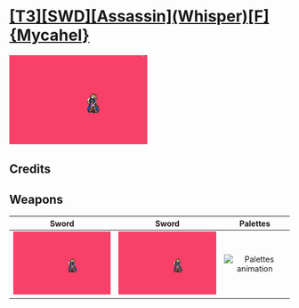 # [\[T3\]\[SWD\]\[Assassin\]\(Whisper\)\[F\]{Mycahel}](../%5BT3%5D%5BSWD%5D%5BAssassin%5D(Whisper)%5BF%5D%7BMycahel%7D)

<img src="./1.%20Sword%20(Knife%20Crit)/Sword_000.png" alt="[T3][SWD][Assassin](Whisper)[F]{Mycahel} standing" />

## Credits



## Weapons


|Sword |Sword |Palettes |
|  :---: | :---: | :---: |
| <img alt="Sword animation" src="./1.%20Sword%20(Knife%20Crit)/Sword.gif" /> | <img alt="Sword animation" src="./1.%20Sword%20(Magic%20Crit)/Sword.gif" /> | <img alt="Palettes animation" src="./Palettes/Palettes.gif" /> |
